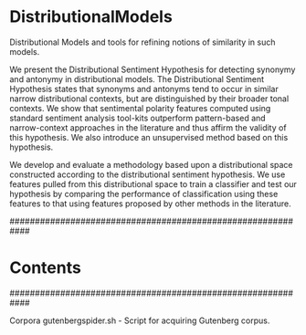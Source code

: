 # DistributionalModels
Distributional Models and tools for refining notions of similarity in such models.

We present the Distributional Sentiment Hypothesis for detecting synonymy and antonymy in distributional models. The Distributional Sentiment Hypothesis states that synonyms and antonyms tend to occur in similar narrow distributional contexts, but are distinguished by their broader tonal contexts. We show that sentimental polarity features computed using standard sentiment analysis tool-kits outperform pattern-based and narrow-context approaches in the literature and thus affirm the validity of this hypothesis. We also introduce an unsupervised method based on this hypothesis. 

We develop and evaluate a methodology based upon a distributional space constructed according to the distributional sentiment hypothesis. We use features pulled from this distributional space to train a classifier and test our hypothesis by comparing the performance of classification using these features to that using features proposed by other methods in the literature.

############################################################
# Contents                                                 #
############################################################

Corpora
	gutenbergspider.sh - Script for acquiring Gutenberg
			     corpus.